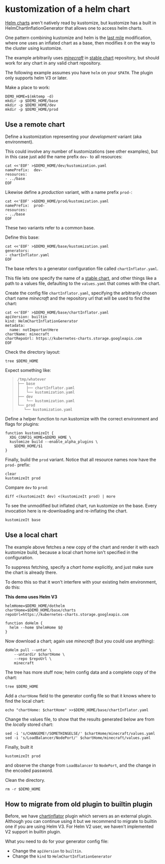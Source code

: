 # kustomization of a helm chart

[last mile]: https://testingclouds.wordpress.com/2018/07/20/844/
[stable chart]: https://github.com/helm/charts/tree/master/stable
[helm charts]: https://github.com/helm/charts
[_minecraft_]: https://github.com/helm/charts/tree/master/stable/minecraft
[plugin]: ../docs/plugins

[Helm charts] aren't natively read by kustomize, but
kustomize has a built in HelmChartInflationGenerator that allows one to
access helm charts.

One pattern combining kustomize and helm is
the [last mile] modification, where
one uses an inflated chart as a base, then
modifies it on the way to the cluster using
kustomize.

The example arbitrarily uses [_minecraft_] in [stable chart] repository,
but should work for any chart in any valid chart repository.

The following example assumes you have `helm`
on your `$PATH`. The plugin only supports helm V3 or later.

Make a place to work:

<!-- @makeWorkplace @helmtest -->

```
DEMO_HOME=$(mktemp -d)
mkdir -p $DEMO_HOME/base
mkdir -p $DEMO_HOME/dev
mkdir -p $DEMO_HOME/prod
```

## Use a remote chart

Define a kustomization representing your _development_
variant (aka environment).

This could involve any number of kustomizations (see
other examples), but in this case just add the name
prefix `dev-` to all resources:

<!-- @writeKustDev @helmtest -->

```
cat <<'EOF' >$DEMO_HOME/dev/kustomization.yaml
namePrefix:  dev-
resources:
- ../base
EOF
```

Likewise define a _production_ variant, with a name
prefix `prod-`:

<!-- @writeKustProd @helmtest -->

```
cat <<'EOF' >$DEMO_HOME/prod/kustomization.yaml
namePrefix:  prod-
resources:
- ../base
EOF
```

These two variants refer to a common base.

Define this base:

<!-- @writeKustDev @helmtest -->

```
cat <<'EOF' >$DEMO_HOME/base/kustomization.yaml
generators:
- chartInflator.yaml
EOF
```

The base refers to a generator configuration file
called `chartInflator.yaml`.

This file lets one specify the name of a [stable chart],
and other things like a path to a values file, defaulting
to the `values.yaml` that comes with the chart.

Create the config file `chartInflator.yaml`, specifying
the arbitrarily chosen chart name _minecraft_ and the repository
url that will be used to find the chart:

<!-- @writeGeneratorConfig @helmtest -->

```
cat <<'EOF' >$DEMO_HOME/base/chartInflator.yaml
apiVersion: builtin
kind: HelmChartInflationGenerator
metadata:
  name: notImportantHere
chartName: minecraft
chartRepoUrl: https://kubernetes-charts.storage.googleapis.com
EOF
```

Check the directory layout:

<!-- @tree -->

```
tree $DEMO_HOME
```

Expect something like:

> ```
> /tmp/whatever
> ├── base
> │   ├── chartInflator.yaml
> │   └── kustomization.yaml
> ├── dev
> │   └── kustomization.yaml
> └── prod
>    └── kustomization.yaml
> ```

Define a helper function to run kustomize with the
correct environment and flags for plugins:

<!-- @defineKustomizeIt @helmtest -->

```
function kustomizeIt {
  XDG_CONFIG_HOME=$DEMO_HOME \
  kustomize build --enable_alpha_plugins \
    $DEMO_HOME/$1
}
```

Finally, build the `prod` variant. Notice that all
resource names now have the `prod-` prefix:

<!-- @doProd @helmtest -->

```
clear
kustomizeIt prod
```

Compare `dev` to `prod`:

<!-- @doCompare -->

```
diff <(kustomizeIt dev) <(kustomizeIt prod) | more
```

To see the unmodified but inflated chart, run kustomize
on the base. Every invocation here is re-downloading
and re-inflating the chart.

<!-- @showBase @helmtest -->

```
kustomizeIt base
```

## Use a local chart

The example above fetches a new copy of the chart
and render it with each kustomize
build, because a local chart home isn't specified
in the configuration.

To suppress fetching, specify a _chart home_
explicitly, and just make sure the chart is already
there.

To demo this so that it won't interfere with your
existing helm environment, do this:

**This demo uses Helm V3**

<!-- @helmInit @helmtest -->

```
helmHome=$DEMO_HOME/dothelm
chartHome=$DEMO_HOME/base/charts
repoUrl=https://kubernetes-charts.storage.googleapis.com

function doHelm {
  helm --home $helmHome $@
}
```

Now download a chart; again use _minecraft_
(but you could use anything):

<!-- @fetchChart @helmtest -->

```
doHelm pull --untar \
    --untardir $chartHome \
    --repo $repoUrl \
    minecraft
```

The tree has more stuff now; helm config data
and a complete copy of the chart:

<!-- @tree -->

```
tree $DEMO_HOME
```

Add a `chartHome` field to the generator config file so
that it knows where to find the local chart:

<!-- @modifyGenConfig @helmtest -->

```
echo "chartHome: $chartHome" >>$DEMO_HOME/base/chartInflator.yaml
```

Change the values file, to show that the results
generated below are from the _locally_ stored chart:

<!-- @valueChange @helmtest -->

```
sed -i 's/CHANGEME!/SOMETHINGELSE/' $chartHome/minecraft/values.yaml
sed -i 's/LoadBalancer/NodePort/' $chartHome/minecraft/values.yaml
```

Finally, built it

<!-- @finalProd @helmtest -->

```
kustomizeIt prod
```

and observe the change from `LoadBalancer` to `NodePort`, and
the change in the encoded password.

Clean the directory.

<!-- @showBase @helmtest -->

```
rm -r $DEMO_HOME
```

## How to migrate from old plugin to builtin plugin

Before, we have [chartinflator](https://github.com/kubernetes-sigs/kustomize/tree/master/plugin/someteam.example.com/v1/chartinflator)
plugin which servers as an external plugin. Although you can continue
using it but we recommend to migrate to builtin one if you are using
Helm V3. For Helm V2 user, we haven't implemented V2 support in builtin
plugin.

What you need to do for your generator config file:

- Change the `apiVersion` to `builtin`.
- Change the `kind` to `HelmChartInflationGenerator`
